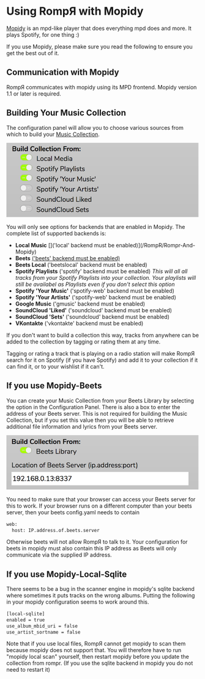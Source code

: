 # Using RompЯ with Mopidy

[Mopidy](http://www.mopidy.com/) is an mpd-like player that does everything mpd does and more. It plays Spotify, for one thing :)

If you use Mopidy, please make sure you read the following to ensure you get the best out of it.

## Communication with Mopidy

RompЯ communicates with mopidy using its MPD frontend.
Mopidy version 1.1 or later is required.

## Building Your Music Collection

The configuration panel will allow you to choose various sources from which to build your [Music Collection](/RompR/Music-Collection).

![](images/buildcollectionfrom.png)

You will only see options for backends that are enabled in Mopidy. The complete list of supported backends is:

* **Local Music** []('local' backend must be enabled)](/RompR/Rompr-And-Mopidy)
* **Beets** [('beets' backend must be enabled)](/RompR/Rompr-And-Mopidy)
* **Beets Local** ('beetslocal' backend must be enabled)
* **Spotify Playlists** ('spotify' backend must be enabled) *This will all all tracks from your Spotify Playlists into your collection. Your playlists will still be availabel as Playlists even if you don't select this option*
* **Spotify 'Your Music'** ('spotify-web' backend must be enabled)
* **Spotify 'Your Artists'** ('spotify-web' backend must be enabled)
* **Google Music** ('gmusic' backend must be enabled)
* **SoundCloud 'Liked'** ('soundcloud' backend must be enabled)
* **SoundCloud 'Sets'** ('soundcloud' backend must be enabled)
* **VKontakte** ('vkontakte' backend must be enabled)


If you don't want to build a collection this way, tracks from anywhere can be added to the collection by tagging or rating them at any time.


Tagging or rating a track that is playing on a radio station will make RompЯ search for it on Spotify (if you have Spotify) and add it to your collection if it can find it, or to your wishlist if it can't.

## If you use Mopidy-Beets

You can create your Music Collection from your Beets Library by selecting the option in the Configuration Panel. There is also a box to enter the address of your Beets server. This is not required for building the Music Collection, but if you set this value then you will be able to retrieve additional file information and lyrics from your Beets server.

![](images/mopcolbeets.png)

You need to make sure that your browser can access your Beets server for this to work. If your browser runs on a different computer than your beets server, then your beets config.yaml needs to contain

    web:
      host: IP.address.of.beets.server

Otherwise beets will not allow RompЯ to talk to it. Your configuration for beets in mopidy must also contain this IP address as Beets will only communicate via the supplied IP address.

## If you use Mopidy-Local-Sqlite

There seems to be a bug in the scanner engine in mopidy's sqlite backend where sometimes it puts tracks on the wrong albums. Putting the following in your mopidy configuration seems to work around this.

    [local-sqlite]
    enabled = true
    use_album_mbid_uri = false
    use_artist_sortname = false

Note that if you use local files, RompЯ cannot get mopidy to scan them because mopidy does not support that. You will therefore have to run "mopidy local scan" yourself, then restart mopidy before you update the collection from rompr. (If you use the sqlite backend in mopidy you do not need to restart it)
